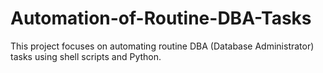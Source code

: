 # Automation-of-Routine-DBA-Tasks
This project focuses on automating routine DBA (Database Administrator) tasks using shell scripts and Python. 
